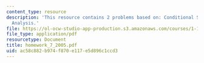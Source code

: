 ```yaml
---
content_type: resource
description: 'This resource contains 2 problems based on: Conditional Second Moment
  Analysis.'
file: https://ol-ocw-studio-app-production.s3.amazonaws.com/courses/1-151-probability-and-statistics-in-engineering-spring-2005/ac58c882b974f870e117e5d896c1ccd3_homework_7_2005.pdf
file_type: application/pdf
resourcetype: Document
title: homework_7_2005.pdf
uid: ac58c882-b974-f870-e117-e5d896c1ccd3
---
```


